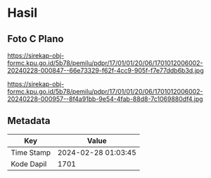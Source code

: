 # Hasil

## Foto C Plano

https://sirekap-obj-formc.kpu.go.id/5b78/pemilu/pdpr/17/01/01/20/06/1701012006002-20240228-000847--66e73329-f62f-4cc9-905f-f7e77ddb6b3d.jpg

https://sirekap-obj-formc.kpu.go.id/5b78/pemilu/pdpr/17/01/01/20/06/1701012006002-20240228-000957--8f4a91bb-9e54-4fab-88d8-7c1069880df4.jpg


## Metadata

| Key        | Value               |
| ---------- | ------------------- |
| Time Stamp | 2024-02-28 01:03:45 |
| Kode Dapil | 1701                |



